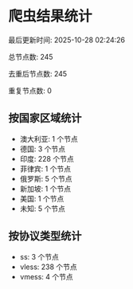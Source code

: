 # 爬虫结果统计

最后更新时间: 2025-10-28 02:24:26

总节点数: 245

去重后节点数: 245

重复节点数: 0

## 按国家区域统计

- 澳大利亚: 1 个节点
- 德国: 3 个节点
- 印度: 228 个节点
- 菲律宾: 1 个节点
- 俄罗斯: 5 个节点
- 新加坡: 1 个节点
- 美国: 1 个节点
- 未知: 5 个节点

## 按协议类型统计

- ss: 3 个节点
- vless: 238 个节点
- vmess: 4 个节点
